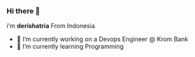 ### Hi there 👋

i'm **derishatria** From Indonesia

- 🔭 I’m currently working on a Devops Engineer @ Krom Bank
- 🌱 I’m currently learning Programming

<!-- 
**derishatria/derishatria** is a ✨ _special_ ✨ repository because its `README.md` (this file) appears on your GitHub profile.

Here are some ideas to get you started: -->


<!-- - 👯 I’m looking to collaborate on ...
- 🤔 I’m looking for help with ...
- 💬 Ask me about ...
- 📫 How to reach me: ...
- 😄 Pronouns: ...
- ⚡ Fun fact: ... -->


